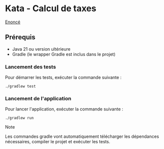 # Kata - Calcul de taxes

[Enoncé](./Kata%20-%20Calcul%20de%20taxes.pdf)

## Prérequis

- Java 21 ou version ultérieure
- Gradle (le wrapper Gradle est inclus dans le projet)

### Lancement des tests

Pour démarrer les tests, exécuter la commande suivante :
```shell
./gradlew test
```

### Lancement de l'application

Pour lancer l'application, exécuter la commande suivante :
```shell
./gradlew run
```

> [!NOTE]
> Les commandes gradle vont automatiquement télécharger les dépendances nécessaires, compiler le projet et exécuter les tests.
